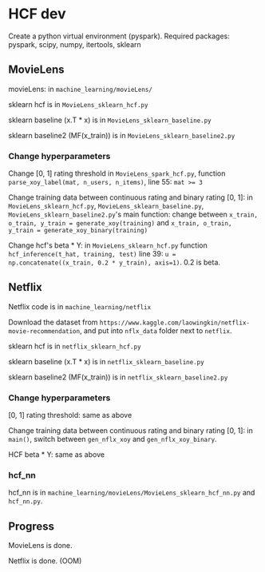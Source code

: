 # HCF dev
Create a python virtual environment (pyspark). Required packages: pyspark, scipy, numpy, itertools, sklearn
## MovieLens
movieLens: in `machine_learning/movieLens/`

sklearn hcf is in `MovieLens_sklearn_hcf.py`

sklearn baseline (x.T * x) is in `MovieLens_sklearn_baseline.py` 

sklearn baseline2 (MF(x_train)) is in `MovieLens_sklearn_baseline2.py`
### Change hyperparameters
Change [0, 1] rating threshold in `MovieLens_spark_hcf.py`, function `parse_xoy_label(mat, n_users, n_items)`, line 55: `mat >= 3`

Change training data between continuous rating and binary rating [0, 1]: in `MovieLens_sklearn_hcf.py`, `MovieLens_sklearn_baseline.py`, `MovieLens_sklearn_baseline2.py`'s main function: change between `x_train, o_train, y_train = generate_xoy(training)` and `x_train, o_train, y_train = generate_xoy_binary(training)`

Change hcf's beta * Y: in `MovieLens_sklearn_hcf.py` function `hcf_inference(t_hat, training, test)` line 39: `u = np.concatenate((x_train, 0.2 * y_train), axis=1)`. 0.2 is beta.
## Netflix
Netflix code is in `machine_learning/netflix`

Download the dataset from `https://www.kaggle.com/laowingkin/netflix-movie-recommendation`, and put into `nflx_data` folder next to `netflix`.

sklearn hcf is in `netflix_sklearn_hcf.py`

sklearn baseline (x.T * x) is in `netflix_sklearn_baseline.py` 

sklearn baseline2 (MF(x_train)) is in `netflix_sklearn_baseline2.py`

### Change hyperparameters
[0, 1] rating threshold: same as above

Change training data between continuous rating and binary rating [0, 1]: in `main()`, switch between `gen_nflx_xoy` and `gen_nflx_xoy_binary`.

HCF beta * Y: same as above


### hcf_nn
hcf_nn is in `machine_learning/movieLens/MovieLens_sklearn_hcf_nn.py` and `hcf_nn.py`.


## Progress
MovieLens is done.

Netflix is done. (OOM)